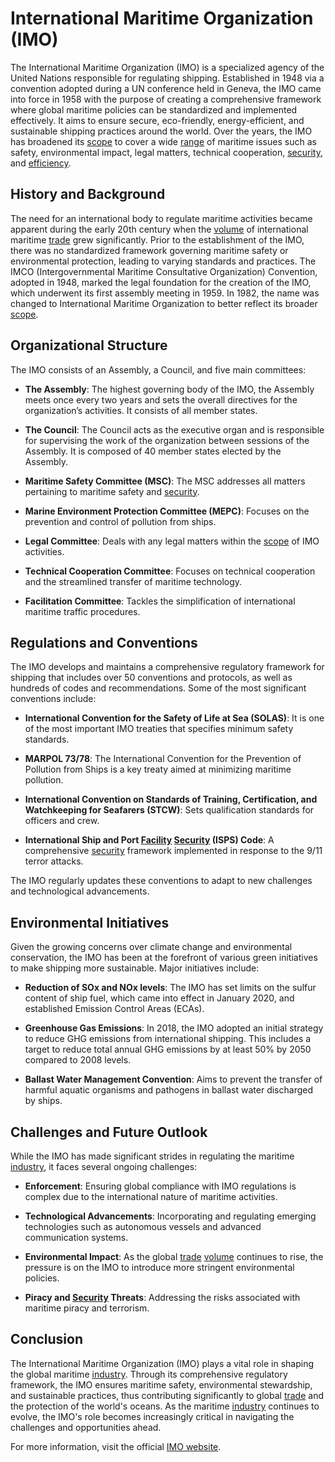 # International Maritime Organization (IMO)

The International Maritime Organization (IMO) is a specialized agency of the United Nations responsible for regulating shipping. Established in 1948 via a convention adopted during a UN conference held in Geneva, the IMO came into force in 1958 with the purpose of creating a comprehensive framework where global maritime policies can be standardized and implemented effectively. It aims to ensure secure, eco-friendly, energy-efficient, and sustainable shipping practices around the world. Over the years, the IMO has broadened its [scope](../s/scope.md) to cover a wide [range](../r/range.md) of maritime issues such as safety, environmental impact, legal matters, technical cooperation, [security](../s/security.md), and [efficiency](../e/efficiency.md). 

## History and Background
The need for an international body to regulate maritime activities became apparent during the early 20th century when the [volume](../v/volume.md) of international maritime [trade](../t/trade.md) grew significantly. Prior to the establishment of the IMO, there was no standardized framework governing maritime safety or environmental protection, leading to varying standards and practices. The IMCO (Intergovernmental Maritime Consultative Organization) Convention, adopted in 1948, marked the legal foundation for the creation of the IMO, which underwent its first assembly meeting in 1959. In 1982, the name was changed to International Maritime Organization to better reflect its broader [scope](../s/scope.md).

## Organizational Structure
The IMO consists of an Assembly, a Council, and five main committees:

- **The Assembly**: The highest governing body of the IMO, the Assembly meets once every two years and sets the overall directives for the organization’s activities. It consists of all member states.
  
- **The Council**: The Council acts as the executive organ and is responsible for supervising the work of the organization between sessions of the Assembly. It is composed of 40 member states elected by the Assembly.

- **Maritime Safety Committee (MSC)**: The MSC addresses all matters pertaining to maritime safety and [security](../s/security.md).

- **Marine Environment Protection Committee (MEPC)**: Focuses on the prevention and control of pollution from ships.

- **Legal Committee**: Deals with any legal matters within the [scope](../s/scope.md) of IMO activities.

- **Technical Cooperation Committee**: Focuses on technical cooperation and the streamlined transfer of maritime technology.

- **Facilitation Committee**: Tackles the simplification of international maritime traffic procedures.

## Regulations and Conventions
The IMO develops and maintains a comprehensive regulatory framework for shipping that includes over 50 conventions and protocols, as well as hundreds of codes and recommendations. Some of the most significant conventions include:

- **International Convention for the Safety of Life at Sea (SOLAS)**: It is one of the most important IMO treaties that specifies minimum safety standards.

- **MARPOL 73/78**: The International Convention for the Prevention of Pollution from Ships is a key treaty aimed at minimizing maritime pollution.

- **International Convention on Standards of Training, Certification, and Watchkeeping for Seafarers (STCW)**: Sets qualification standards for officers and crew.

- **International Ship and Port [Facility](../f/facility.md) [Security](../s/security.md) (ISPS) Code**: A comprehensive [security](../s/security.md) framework implemented in response to the 9/11 terror attacks.

The IMO regularly updates these conventions to adapt to new challenges and technological advancements.

## Environmental Initiatives
Given the growing concerns over climate change and environmental conservation, the IMO has been at the forefront of various green initiatives to make shipping more sustainable. Major initiatives include:

- **Reduction of SOx and NOx levels**: The IMO has set limits on the sulfur content of ship fuel, which came into effect in January 2020, and established Emission Control Areas (ECAs).

- **Greenhouse Gas Emissions**: In 2018, the IMO adopted an initial strategy to reduce GHG emissions from international shipping. This includes a target to reduce total annual GHG emissions by at least 50% by 2050 compared to 2008 levels.

- **Ballast Water Management Convention**: Aims to prevent the transfer of harmful aquatic organisms and pathogens in ballast water discharged by ships.

## Challenges and Future Outlook
While the IMO has made significant strides in regulating the maritime [industry](../i/industry.md), it faces several ongoing challenges:

- **Enforcement**: Ensuring global compliance with IMO regulations is complex due to the international nature of maritime activities.

- **Technological Advancements**: Incorporating and regulating emerging technologies such as autonomous vessels and advanced communication systems.

- **Environmental Impact**: As the global [trade](../t/trade.md) [volume](../v/volume.md) continues to rise, the pressure is on the IMO to introduce more stringent environmental policies.

- **Piracy and [Security](../s/security.md) Threats**: Addressing the risks associated with maritime piracy and terrorism.

## Conclusion
The International Maritime Organization (IMO) plays a vital role in shaping the global maritime [industry](../i/industry.md). Through its comprehensive regulatory framework, the IMO ensures maritime safety, environmental stewardship, and sustainable practices, thus contributing significantly to global [trade](../t/trade.md) and the protection of the world's oceans. As the maritime [industry](../i/industry.md) continues to evolve, the IMO's role becomes increasingly critical in navigating the challenges and opportunities ahead.

For more information, visit the official [IMO website](https://www.imo.org).